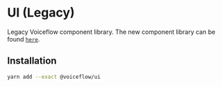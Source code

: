 # UI (Legacy)

Legacy Voiceflow component library.
The new component library can be found [`here`](https://github.com/voiceflow/design/blob/master/libs/ui/README.md).

## Installation

```sh
yarn add --exact @voiceflow/ui
```
